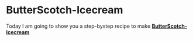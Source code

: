 # ButterScotch-Icecream
Today I am going to show you a step-bystep recipe to make
[**ButterScotch-Icecream**](ingredients.md)

